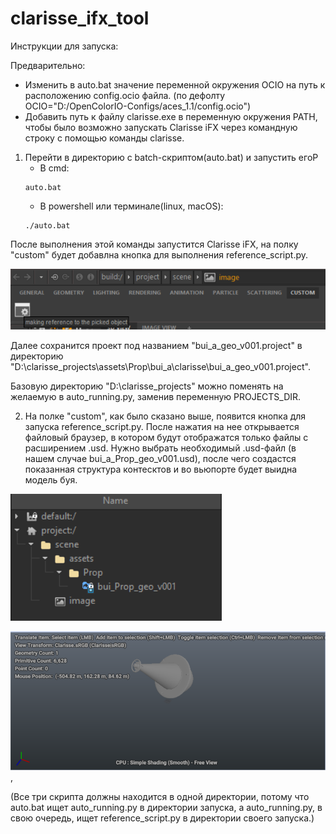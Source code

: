 # clarisse_ifx_tool

Инструкции для запуска:

Предварительно: 
- Изменить в auto.bat значение переменной окружения OCIO на путь к расположению config.ocio файла. (по дефолту OCIO="D:/OpenColorIO-Configs/aces_1.1/config.ocio")
- Добавить путь к файлу clarisse.exe в переменную окружения PATH, чтобы было возможно запускать Clarisse iFX через командную строку с помощью команды clarisse. 

1. Перейти в директорию с batch-скриптом(auto.bat) и запустить егоP
    * В cmd:
    ```
    auto.bat
    ```
    * В powershell или терминале(linux, macOS):
    ```
    ./auto.bat
    ```
После выполнения этой команды запустится Clarisse iFX, на полку "custom" будет добавлна кнопка для выполнения reference_script.py.

![custom-shelf](/screenshots/img.png)

Далее сохранится проект под названием "bui_a_geo_v001.project" в директорию "D:\clarisse_projects\assets\Prop\bui_a\clarisse\bui_a_geo_v001.project".

Базовую директорию "D:\clarisse_projects\" можно поменять на желаемую в auto_running.py, заменив переменную PROJECTS_DIR.

2. На полке "custom", как было сказано выше, появится кнопка для запуска reference_script.py. После нажатия на нее открывается файловый браузер, в котором будут отображатся только файлы с расширением .usd. Нужно выбрать необходимый .usd-файл (в нашем случае bui_a_Prop_geo_v001.usd), после чего создастся показанная структура контесктов и во вьюпорте будет выидна модель буя.

![contexts-structure](/screenshots/img_1.png)

![view-port](/screenshots/img_2.png), 

(Все три скрипта должны находится в одной директории, потому что auto.bat ищет auto_running.py в директории запуска, а auto_running.py, в свою очередь, ищет reference_script.py в директории своего запуска.)
